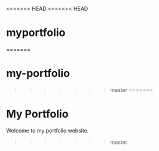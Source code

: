 <<<<<<< HEAD
<<<<<<< HEAD
# myportfolio
=======
# my-portfolio
>>>>>>> master
=======
# My Portfolio

Welcome to my portfolio website.
>>>>>>> master
